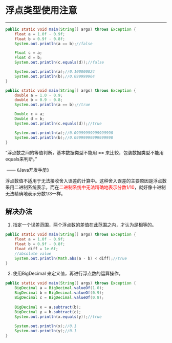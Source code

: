 # 浮点类型使用注意

---

```java
public static void main(String[] args) throws Exception {
    float a = 1.0f - 0.9f;
    float b = 0.9f - 0.8f;
    System.out.println(a == b);//false

    Float c = a;
    Float d = b;
    System.out.println(c.equals(d));//false

    System.out.println(a);//0.100000024
    System.out.println(b);//0.099999964
}
```

```java
public static void main(String[] args) throws Exception {
    double a = 1.0 - 0.9;
    double b = 0.9 - 0.8;
    System.out.println(a == b);//true

    Double c = a;
    Double d = b;
    System.out.println(c.equals(d));//true

    System.out.println(a);//0.09999999999999998
    System.out.println(b);//0.09999999999999998
}
```

“浮点数之间的等值判断，基本数据类型不能用 == 来比较，包装数据类型不能用equals来判断。”    

​                                                                                                              ——    《Java开发手册》

浮点数值不适用于无法接收舍入误差的计算中。这种舍入误差的主要原因是浮点数采用二进制系统表示，而在<font color= red>二进制系统中无法精确地表示分数1/10</font>，就好像十进制无法精确地表示分数1/3一样。

## 解决办法

1. 指定一个误差范围，两个浮点数的差值在此范围之内，才认为是相等的。

```java
public static void main(String[] args) throws Exception {
    float a = 1.0f - 0.9f;
    float b = 0.9f - 0.8f;
    float diff = 1e-6f;
    //absolute value
    System.out.println(Math.abs(a - b) < diff);//true
}
```

2. 使用BigDecimal 来定义值，再进行浮点数的运算操作。

```java
public static void main(String[] args) throws Exception {
    BigDecimal a = BigDecimal.valueOf(1.0);
    BigDecimal b = BigDecimal.valueOf(0.9);
    BigDecimal c = BigDecimal.valueOf(0.8);
    
    BigDecimal x = a.subtract(b);
    BigDecimal y = b.subtract(c);
    System.out.println(x.equals(y));//true
    
    System.out.println(x);//0.1
    System.out.println(y);//0.1
}
```

